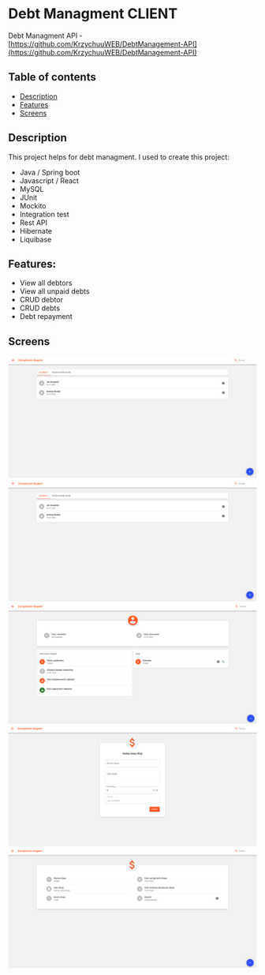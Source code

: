 # Debt Managment CLIENT
Debt Managment API - [https://github.com/KrzychuuWEB/DebtManagement-API](https://github.com/KrzychuuWEB/DebtManagement-API)

## Table of contents
* [Description](#description)
* [Features](#features)
* [Screens](#screens)

## Description
This project helps for debt managment. 
I used to create this project:
- Java / Spring boot
- Javascript / React
- MySQL
- JUnit
- Mockito
- Integration test
- Rest API
- Hibernate
- Liquibase

## Features:
- View all debtors
- View all unpaid debts
- CRUD debtor
- CRUD debts
- Debt repayment


## Screens
![alt main app template](https://github.com/KrzychuuWEB/DebtManagement-Client/blob/main/main%20app.png)
![alt show debts list](https://github.com/KrzychuuWEB/DebtManagement-Client/blob/main/main%20app.png)
![alt debtor](https://github.com/KrzychuuWEB/DebtManagement-Client/blob/main/debtor.png)
![alt add new debts](https://github.com/KrzychuuWEB/DebtManagement-Client/blob/main/add%20new%20debt.png)
![alt debt](https://github.com/KrzychuuWEB/DebtManagement-Client/blob/main/debt.png)
